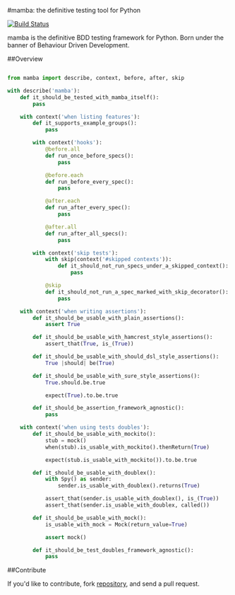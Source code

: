 #mamba: the definitive testing tool for Python

[![Build Status](https://travis-ci.org/nestorsalceda/mamba.png)](https://travis-ci.org/nestorsalceda/mamba)

mamba is the definitive BDD testing framework for Python. Born under the banner of Behaviour Driven Development.

##Overview

```python

from mamba import describe, context, before, after, skip

with describe('mamba'):
    def it_should_be_tested_with_mamba_itself():
        pass

    with context('when listing features'):
        def it_supports_example_groups():
            pass

        with context('hooks'):
            @before.all
            def run_once_before_specs():
                pass

            @before.each
            def run_before_every_spec():
                pass

            @after.each
            def run_after_every_spec():
                pass

            @after.all
            def run_after_all_specs():
                pass

        with context('skip tests'):
            with skip(context('#skipped contexts')):
                def it_should_not_run_specs_under_a_skipped_context():
                    pass

            @skip
            def it_should_not_run_a_spec_marked_with_skip_decorator():
                pass

    with context('when writing assertions'):
        def it_should_be_usable_with_plain_assertions():
            assert True

        def it_should_be_usable_with_hamcrest_style_assertions():
            assert_that(True, is_(True))

        def it_should_be_usable_with_should_dsl_style_assertions():
            True |should| be(True)

        def it_should_be_usable_with_sure_style_assertions():
            True.should.be.true

            expect(True).to.be.true

        def it_should_be_assertion_framework_agnostic():
            pass

    with context('when using tests doubles'):
        def it_should_be_usable_with_mockito():
            stub = mock()
            when(stub).is_usable_with_mockito().thenReturn(True)

            expect(stub.is_usable_with_mockito()).to.be.true

        def it_should_be_usable_with_doublex():
            with Spy() as sender:
                sender.is_usable_with_doublex().returns(True)

            assert_that(sender.is_usable_with_doublex(), is_(True))
            assert_that(sender.is_usable_with_doublex, called())

        def it_should_be_usable_with_mock():
            is_usable_with_mock = Mock(return_value=True)

            assert mock()

        def it_should_be_test_doubles_framework_agnostic():
            pass
```


##Contribute

If you'd like to contribute, fork [repository](http://github.com/nestorsalceda/mamba), and send a pull request.
